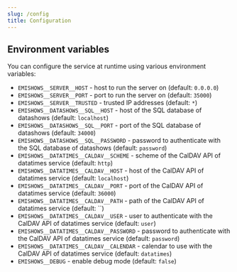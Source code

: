 ```yaml
---
slug: /config
title: Configuration
---
```


## Environment variables

You can configure the service at runtime using various environment variables:

- `EMISHOWS__SERVER__HOST` -
  host to run the server on
  (default: `0.0.0.0`)
- `EMISHOWS__SERVER__PORT` -
  port to run the server on
  (default: `35000`)
- `EMISHOWS__SERVER__TRUSTED` -
  trusted IP addresses
  (default: `*`)
- `EMISHOWS__DATASHOWS__SQL__HOST` -
  host of the SQL database of datashows
  (default: `localhost`)
- `EMISHOWS__DATASHOWS__SQL__PORT` -
  port of the SQL database of datashows
  (default: `34000`)
- `EMISHOWS__DATASHOWS__SQL__PASSWORD` -
  password to authenticate with the SQL database of datashows
  (default: `password`)
- `EMISHOWS__DATATIMES__CALDAV__SCHEME` -
  scheme of the CalDAV API of datatimes service
  (default: `http`)
- `EMISHOWS__DATATIMES__CALDAV__HOST` -
  host of the CalDAV API of datatimes service
  (default: `localhost`)
- `EMISHOWS__DATATIMES__CALDAV__PORT` -
  port of the CalDAV API of datatimes service
  (default: `36000`)
- `EMISHOWS__DATATIMES__CALDAV__PATH` -
  path of the CalDAV API of datatimes service
  (default: ``)
- `EMISHOWS__DATATIMES__CALDAV__USER` -
  user to authenticate with the CalDAV API of datatimes service
  (default: `user`)
- `EMISHOWS__DATATIMES__CALDAV__PASSWORD` -
  password to authenticate with the CalDAV API of datatimes service
  (default: `password`)
- `EMISHOWS__DATATIMES__CALDAV__CALENDAR` -
  calendar to use with the CalDAV API of datatimes service
  (default: `datatimes`)
- `EMISHOWS__DEBUG` -
  enable debug mode
  (default: `false`)
